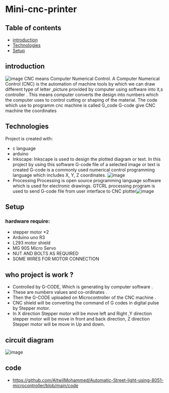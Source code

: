 # Mini-cnc-printer
## Table of contents
* [introduction](#introduction)
* [Technologies](#technologies)
* [Setup](#setup)

## introduction 
![image](https://user-images.githubusercontent.com/40560478/171049168-18df6518-2532-4925-810c-2175f744b89a.png)
CNC means Computer Numerical Control. A Computer Numerical Control
(CNC) is the automation of machine tools by which we can draw different type of letter ,picture provided by computer using software into it,s controller .
This means computer converts the design into numbers which the computer uses to control cutting or shaping of the material.
The code which use to programm cnc machine is called G_code
G-code give CNC machine the coordinates


## Technologies
Project is created with:
* c language
* arduino  
* Inkscape:
Inkscape is used to design the plotted diagram or text. 
In this project by using this software
G-code file of a selected image or text is created G-code is a commonly used numerical control
programming language which includes X, Y, Z coordinates.
![image](https://user-images.githubusercontent.com/40560478/171049444-d176b4c9-7562-4c5b-bfb1-467a2370c67c.png)
* Processing
Processing is open source programming language software which is used for electronic drawings. GTCRL processing program is used to send G-code file from user interface to CNC plotter![image](https://user-images.githubusercontent.com/40560478/171049473-a1bef4af-b365-4089-b78d-2be939875419.png)

 

## Setup
### hardware require:
*  stepper motor *2
*  Arduino uno R3
*  L293 motor shield
*  MG 90S Micro Servo  
*  NUT AND BOLTS AS REQUIRED
*  SOME WIRES FOR MOTOR CONNECTION



## who project is work ?
* Controlled by G-CODE, Which is generating by computer software .
* These are numbers values and co-ordinates . 
* Then the G-CODE uploaded on Microcontroller of the CNC machine . 
* CNC shield will be converting the command of G codes in digital pulse by Stepper motor.  
* In X direction Stepper motor will be move left and Right ,Y direction stepper motor will be move in front and back direction, Z direction Stepper motor will be move in Up and down. 


## circuit diagram 
![image](https://user-images.githubusercontent.com/40560478/171049517-147af061-0139-4b4c-8ad1-cc8b1d6cff56.png)

## code
* https://github.com/AltwilMohammed/Automatic-Street-light-using-8051-microcontroller/blob/main/code
